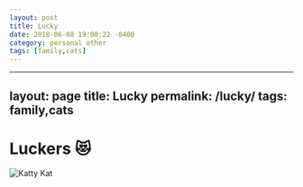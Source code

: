 ```yaml
---
layout: post
title: Lucky
date: 2018-06-08 19:00:22 -0400
category: personal other
tags: [family,cats]
---
```


---
layout: page
title: Lucky
permalink: /lucky/
tags: family,cats
---

# Luckers 😻
![Katty Kat](/images/pirateluckers.jpg "My Katty Kat")
